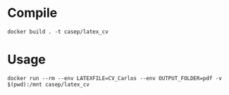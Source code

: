 # Compile

`docker build . -t casep/latex_cv`

# Usage

`docker run --rm --env LATEXFILE=CV_Carlos --env OUTPUT_FOLDER=pdf -v $(pwd):/mnt casep/latex_cv`


